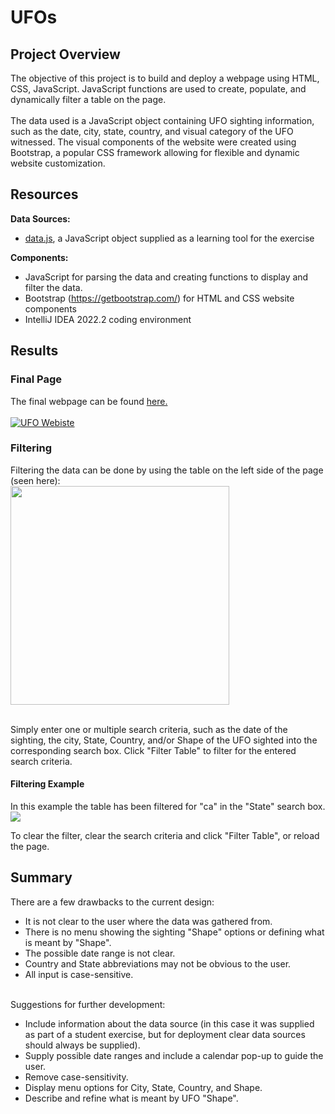 # UFOs
## Project Overview
The objective of this project is to build and deploy a webpage using HTML, CSS, JavaScript. JavaScript functions are used to create, populate, and dynamically filter a table on the page.
<br><br>
The data used is a JavaScript object containing UFO sighting information, such as the date, city, state, country, and visual category of the UFO witnessed. The visual components of the website were created using Bootstrap, a popular CSS framework allowing for flexible and dynamic website customization.

## Resources

<b>Data Sources:</b><br>
- <a href="https://github.com/LauraMarieRoss/UFOs/blob/main/static/js/data.js">data.js</a>, a JavaScript object supplied as a learning tool for the exercise<br>

<b>Components:</b><br>
- JavaScript for parsing the data and creating functions to display and filter the data.<br>
- Bootstrap (https://getbootstrap.com/) for HTML and CSS website components<br>
- IntelliJ IDEA 2022.2 coding environment<br>

## Results
### Final Page
The final webpage can be found <a href="https://lauramarieross.github.io/UFOs/" target="_blank">here.</a><br><br>
<a href="https://lauramarieross.github.io/UFOs/">
         <img alt="UFO Webiste" src="https://user-images.githubusercontent.com/105830645/185825358-f4cb89ba-8e33-408e-86d4-02ac605df7e1.png"></a>

### Filtering
Filtering the data can be done by using the table on the left side of the page (seen here):<br>
<img src="https://user-images.githubusercontent.com/105830645/185825825-9518e1ae-cde0-4344-8596-3f051617f1f9.png" width = "350">


<br>
Simply enter one or multiple search criteria, such as the date of the sighting, the city, State, Country, and/or Shape of the UFO sighted into the corresponding search box. Click "Filter Table" to filter for the entered search criteria. <br>
<h4> Filtering Example </h4>
In this example the table has been filtered for "ca" in the "State" search box.<br>
<img src="https://user-images.githubusercontent.com/105830645/185826150-839ac98d-d9e6-4a57-a171-2506ae154ae0.png">


To clear the filter, clear the search criteria and click "Filter Table", or reload the page.

## Summary
There are a few drawbacks to the current design:
- It is not clear to the user where the data was gathered from.
- There is no menu showing the sighting "Shape" options or defining what is meant by "Shape".
- The possible date range is not clear.
- Country and State abbreviations may not be obvious to the user.
- All input is case-sensitive.
<br><br>

Suggestions for further development:
- Include information about the data source (in this case it was supplied as part of a student exercise, but for deployment clear data sources should always be supplied).
- Supply possible date ranges and include a calendar pop-up to guide the user.
- Remove case-sensitivity.
- Display menu options for City, State, Country, and Shape.
- Describe and refine what is meant by UFO "Shape".
